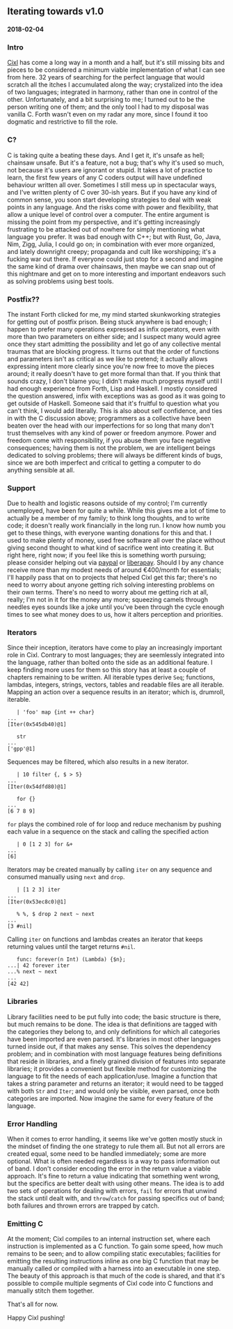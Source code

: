 ## Iterating towards v1.0
#### 2018-02-04

### Intro
[Cixl](https://github.com/basic-gongfu/cixl) has come a long way in a month and a half, but it's still missing bits and pieces to be considered a minimum viable implementation of what I can see from here. 32 years of searching for the perfect language that would scratch all the itches I accumulated along the way; crystalized into the idea of two languages; integrated in harmony, rather than one in control of the other. Unfortunately, and a bit surprising to me; I turned out to be the person writing one of them; and the only tool I had to my disposal was vanilla C. Forth wasn't even on my radar any more, since I found it too dogmatic and restrictive to fill the role.

### C?
C is taking quite a beating these days. And I get it, it's unsafe as hell; chainsaw unsafe. But it's a feature, not a bug; that's why it's used so much, not because it's users are ignorant or stupid. It takes a lot of practice to learn, the first few years of any C coders output will have undefined behaviour written all over. Sometimes I still mess up in spectacular ways, and I've written plenty of C over 30-ish years. But if you have any kind of common sense, you soon start developing strategies to deal with weak points in any language. And the risks come with power and flexibility, that allow a unique level of control over a computer. The entire argument is missing the point from my perspective, and it's getting increasingly frustrating to be attacked out of nowhere for simply mentioning what language you prefer. It was bad enough with C++; but with Rust, Go, Java, Nim, Zigg, Julia, I could go on; in combination with ever more organized, and lately downright creepy; propaganda and cult like worshipping; it's a fucking war out there. If everyone could just stop for a second and imagine the same kind of drama over chainsaws, then maybe we can snap out of this nightmare and get on to more interesting and important endeavors such as solving problems using best tools.

### Postfix??
The instant Forth clicked for me, my mind started skunkworking strategies for getting out of postfix prison. Being stuck anywhere is bad enough; I happen to prefer many operations expressed as infix operators, even with more than two parameters on either side; and I suspect many would agree once they start admitting the possibility and let go of any collective mental traumas that are blocking progress. It turns out that the order of functions and parameters isn't as critical as we like to pretend; it actually allows expressing intent more clearly since you're now free to move the pieces around; it really doesn't have to get more formal than that. If you think that sounds crazy, I don't blame you; I didn't make much progress myself until I had enough experience from Forth, Lisp and Haskell. I mostly considered the question answered, infix with exceptions was as good as it was going to get outside of Haskell. Someone said that it's fruitful to question what you can't think, I would add literally. This is also about self confidence, and ties in with the C discussion above; programmers as a collective have been beaten over the head with our imperfections for so long that many don't trust themselves with any kind of power or freedom anymore. Power and freedom come with responsibility, if you abuse them you face negative consequences; having them is not the problem, we are intelligent beings dedicated to solving problems; there will always be different kinds of bugs, since we are both imperfect and critical to getting a computer to do anything sensible at all.

### Support
Due to health and logistic reasons outside of my control; I'm currently unemployed, have been for quite a while. While this gives me a lot of time to actually be a member of my family; to think long thoughts, and to write code; it doesn't really work financially in the long run. I know how numb you get to these things, with everyone wanting donations for this and that. I used to make plenty of money, used free software all over the place without giving second thought to what kind of sacrifice went into creating it. But right here, right now; if you feel like this is something worth pursuing; please consider helping out via [paypal](https://paypal.me/basicgongfu) or [liberapay](https://liberapay.com/basic-gongfu/donate). Should I by any chance receive more than my modest needs of around €400/month for essentials; I'll happily pass that on to projects that helped Cixl get this far; there's no need to worry about anyone getting rich solving interesting problems on their own terms. There's no need to worry about me getting rich at all, really; I'm not in it for the money any more; squeezing camels through needles eyes sounds like a joke until you've been through the cycle enough times to see what money does to us, how it alters perception and priorities.

### Iterators
Since their inception, iterators have come to play an increasingly important role in Cixl. Contrary to most languages; they are seemlessly integrated into the language, rather than bolted onto the side as an additional feature. I keep finding more uses for them so this story has at least a couple of chapters remaining to be written. All iterable types derive ```Seq```; functions, lambdas, integers, strings, vectors, tables and readable files are all iterable. Mapping an action over a sequence results in an iterator; which is, drumroll, iterable.

```
   | 'foo' map {int ++ char}
...
[Iter(0x545db40)@1]

   str
...
['gpp'@1]
```
Sequences may be filtered, which also results in a new iterator.

```
   | 10 filter {, $ > 5}
...
[Iter(0x54dfd80)@1]

   for {}
...
[6 7 8 9]
```

```for``` plays the combined role of for loop and reduce mechanism by pushing each value in a sequence on the stack and calling the specified action

```
   | 0 [1 2 3] for &+
...
[6]

```

Iterators may be created manually by calling ```iter``` on any sequence and consumed manually using ```next``` and ```drop```.

```
   | [1 2 3] iter
...
[Iter(0x53ec8c0)@1]

   % %, $ drop 2 next ~ next
...
[3 #nil]
```

Calling ```iter``` on functions and lambdas creates an iterator that keeps returning values until the target returns ```#nil```.

```
   func: forever(n Int) (Lambda) {$n};
...| 42 forever iter
...% next ~ next
...
[42 42]
```

### Libraries
Library facilities need to be put fully into code; the basic structure is there, but much remains to be done. The idea is that definitions are tagged with the categories they belong to, and only definitions for which all categories have been imported are even parsed. It's libraries in most other languages turned inside out, if that makes any sense. This solves the dependency problem; and in combination with most language features being definitions that reside in libraries, and a finely grained division of features into separate libraries; it provides a convenient but flexible method for customizing the language to fit the needs of each application/use. Imagine a function that takes a string parameter and returns an iterator; it would need to be tagged with both ```Str``` and ```Iter```; and would only be visible, even parsed, once both categories are imported. Now imagine the same for every feature of the language.

### Error Handling
When it comes to error handling, it seems like we've gotten mostly stuck in the mindset of finding the one strategy to rule them all. But not all errors are created equal, some need to be handled immediately; some are more optional. What is often needed regardless is a way to pass information out of band. I don't consider encoding the error in the return value a viable approach. It's fine to return a value indicating that something went wrong, but the specifics are better dealt with using other means. The idea is to add two sets of operations for dealing with errors, ```fail``` for errors that unwind the stack until dealt with, and ```throw```/```catch``` for passing specifics out of band; both failures and thrown errors are trapped by catch.

### Emitting C
At the moment; Cixl compiles to an internal instruction set, where each instruction is implemented as a C function. To gain some speed, how much remains to be seen; and to allow compiling static executables; facilities for emitting the resulting instructions inline as one big C function that may be manually called or compiled with a harness into an executable in one step. The beauty of this approach is that much of the code is shared, and that it's possible to compile multiple segments of Cixl code into C functions and manually stitch them together.

That's all for now.

Happy Cixl pushing!
